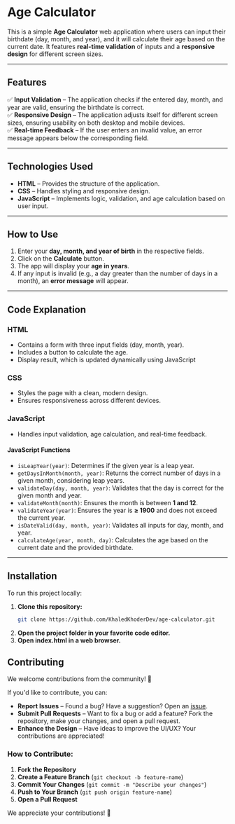 # Age Calculator

This is a simple **Age Calculator** web application where users can input their birthdate (day, month, and year), and it will calculate their age based on the current date. It features **real-time validation** of inputs and a **responsive design** for different screen sizes.

---

## Features

✅ **Input Validation** – The application checks if the entered day, month, and year are valid, ensuring the birthdate is correct.  
✅ **Responsive Design** – The application adjusts itself for different screen sizes, ensuring usability on both desktop and mobile devices.  
✅ **Real-time Feedback** – If the user enters an invalid value, an error message appears below the corresponding field.  

---

## Technologies Used

- **HTML** – Provides the structure of the application.  
- **CSS** – Handles styling and responsive design.  
- **JavaScript** – Implements logic, validation, and age calculation based on user input.  

---

## How to Use

1. Enter your **day, month, and year of birth** in the respective fields.  
2. Click on the **Calculate** button.  
3. The app will display your **age in years**.  
4. If any input is invalid (e.g., a day greater than the number of days in a month), an **error message** will appear.  

---

## Code Explanation

### **HTML**
- Contains a form with three input fields (day, month, year).
- Includes a button to calculate the age.
- Display result, which is updated dynamically using JavaScript

### **CSS**
- Styles the page with a clean, modern design.
- Ensures responsiveness across different devices.

### **JavaScript**
- Handles input validation, age calculation, and real-time feedback.

#### **JavaScript Functions**
- `isLeapYear(year)`: Determines if the given year is a leap year.  
- `getDaysInMonth(month, year)`: Returns the correct number of days in a given month, considering leap years.  
- `validateDay(day, month, year)`: Validates that the day is correct for the given month and year.  
- `validateMonth(month)`: Ensures the month is between **1 and 12**.  
- `validateYear(year)`: Ensures the year is **≥ 1900** and does not exceed the current year.  
- `isDateValid(day, month, year)`: Validates all inputs for day, month, and year.  
- `calculateAge(year, month, day)`: Calculates the age based on the current date and the provided birthdate.  

---

## Installation

To run this project locally:

1. **Clone this repository:**
   ```bash
   git clone https://github.com/KhaledKhoderDev/age-calculator.git
2. **Open the project folder in your favorite code editor.**
3. **Open index.html in a web browser.**

## Contributing

We welcome contributions from the community! 🚀  

If you'd like to contribute, you can:  
- **Report Issues** – Found a bug? Have a suggestion? Open an [issue](https://github.com/KhaledKhoderDev/age-calculator/issues).  
- **Submit Pull Requests** – Want to fix a bug or add a feature? Fork the repository, make your changes, and open a pull request.  
- **Enhance the Design** – Have ideas to improve the UI/UX? Your contributions are appreciated!  

### How to Contribute:
1. **Fork the Repository**  
2. **Create a Feature Branch** (`git checkout -b feature-name`)  
3. **Commit Your Changes** (`git commit -m "Describe your changes"`)  
4. **Push to Your Branch** (`git push origin feature-name`)  
5. **Open a Pull Request**  

We appreciate your contributions! 🎉  

